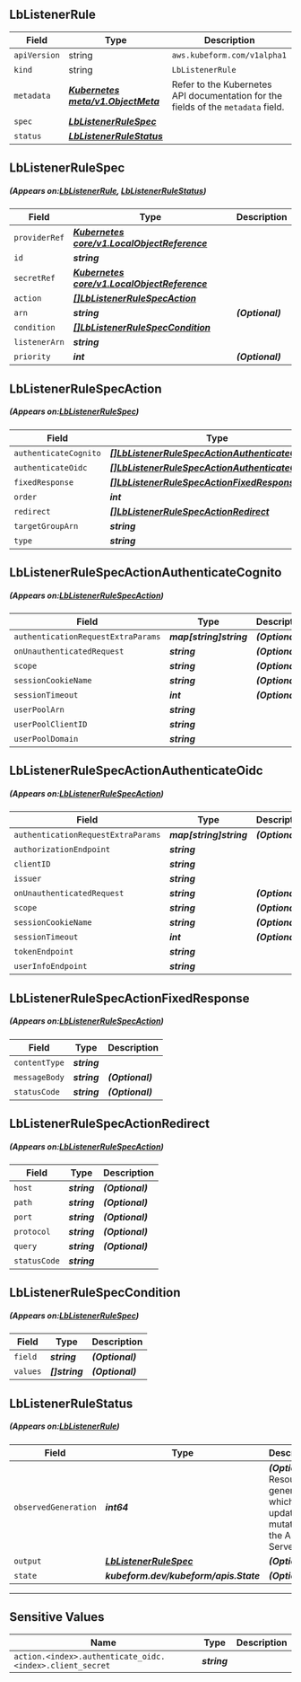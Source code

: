 ## LbListenerRule
| Field | Type | Description |
| ------ | ----- | ----------- |
| `apiVersion` | string | `aws.kubeform.com/v1alpha1` |
|    `kind` | string | `LbListenerRule` |
| `metadata` | ***[Kubernetes meta/v1.ObjectMeta](https://kubernetes.io/docs/reference/generated/kubernetes-api/v1.13/#objectmeta-v1-meta)***|Refer to the Kubernetes API documentation for the fields of the `metadata` field.|
| `spec` | ***[LbListenerRuleSpec](#LbListenerRuleSpec)***||
| `status` | ***[LbListenerRuleStatus](#LbListenerRuleStatus)***||
## LbListenerRuleSpec
##### (Appears on:[LbListenerRule](#LbListenerRule), [LbListenerRuleStatus](#LbListenerRuleStatus))
| Field | Type | Description |
| ------ | ----- | ----------- |
| `providerRef` | ***[Kubernetes core/v1.LocalObjectReference](https://kubernetes.io/docs/reference/generated/kubernetes-api/v1.13/#localobjectreference-v1-core)***||
| `id` | ***string***||
| `secretRef` | ***[Kubernetes core/v1.LocalObjectReference](https://kubernetes.io/docs/reference/generated/kubernetes-api/v1.13/#localobjectreference-v1-core)***||
| `action` | ***[[]LbListenerRuleSpecAction](#LbListenerRuleSpecAction)***||
| `arn` | ***string***| ***(Optional)*** |
| `condition` | ***[[]LbListenerRuleSpecCondition](#LbListenerRuleSpecCondition)***||
| `listenerArn` | ***string***||
| `priority` | ***int***| ***(Optional)*** |
## LbListenerRuleSpecAction
##### (Appears on:[LbListenerRuleSpec](#LbListenerRuleSpec))
| Field | Type | Description |
| ------ | ----- | ----------- |
| `authenticateCognito` | ***[[]LbListenerRuleSpecActionAuthenticateCognito](#LbListenerRuleSpecActionAuthenticateCognito)***| ***(Optional)*** |
| `authenticateOidc` | ***[[]LbListenerRuleSpecActionAuthenticateOidc](#LbListenerRuleSpecActionAuthenticateOidc)***| ***(Optional)*** |
| `fixedResponse` | ***[[]LbListenerRuleSpecActionFixedResponse](#LbListenerRuleSpecActionFixedResponse)***| ***(Optional)*** |
| `order` | ***int***| ***(Optional)*** |
| `redirect` | ***[[]LbListenerRuleSpecActionRedirect](#LbListenerRuleSpecActionRedirect)***| ***(Optional)*** |
| `targetGroupArn` | ***string***| ***(Optional)*** |
| `type` | ***string***||
## LbListenerRuleSpecActionAuthenticateCognito
##### (Appears on:[LbListenerRuleSpecAction](#LbListenerRuleSpecAction))
| Field | Type | Description |
| ------ | ----- | ----------- |
| `authenticationRequestExtraParams` | ***map[string]string***| ***(Optional)*** |
| `onUnauthenticatedRequest` | ***string***| ***(Optional)*** |
| `scope` | ***string***| ***(Optional)*** |
| `sessionCookieName` | ***string***| ***(Optional)*** |
| `sessionTimeout` | ***int***| ***(Optional)*** |
| `userPoolArn` | ***string***||
| `userPoolClientID` | ***string***||
| `userPoolDomain` | ***string***||
## LbListenerRuleSpecActionAuthenticateOidc
##### (Appears on:[LbListenerRuleSpecAction](#LbListenerRuleSpecAction))
| Field | Type | Description |
| ------ | ----- | ----------- |
| `authenticationRequestExtraParams` | ***map[string]string***| ***(Optional)*** |
| `authorizationEndpoint` | ***string***||
| `clientID` | ***string***||
| `issuer` | ***string***||
| `onUnauthenticatedRequest` | ***string***| ***(Optional)*** |
| `scope` | ***string***| ***(Optional)*** |
| `sessionCookieName` | ***string***| ***(Optional)*** |
| `sessionTimeout` | ***int***| ***(Optional)*** |
| `tokenEndpoint` | ***string***||
| `userInfoEndpoint` | ***string***||
## LbListenerRuleSpecActionFixedResponse
##### (Appears on:[LbListenerRuleSpecAction](#LbListenerRuleSpecAction))
| Field | Type | Description |
| ------ | ----- | ----------- |
| `contentType` | ***string***||
| `messageBody` | ***string***| ***(Optional)*** |
| `statusCode` | ***string***| ***(Optional)*** |
## LbListenerRuleSpecActionRedirect
##### (Appears on:[LbListenerRuleSpecAction](#LbListenerRuleSpecAction))
| Field | Type | Description |
| ------ | ----- | ----------- |
| `host` | ***string***| ***(Optional)*** |
| `path` | ***string***| ***(Optional)*** |
| `port` | ***string***| ***(Optional)*** |
| `protocol` | ***string***| ***(Optional)*** |
| `query` | ***string***| ***(Optional)*** |
| `statusCode` | ***string***||
## LbListenerRuleSpecCondition
##### (Appears on:[LbListenerRuleSpec](#LbListenerRuleSpec))
| Field | Type | Description |
| ------ | ----- | ----------- |
| `field` | ***string***| ***(Optional)*** |
| `values` | ***[]string***| ***(Optional)*** |
## LbListenerRuleStatus
##### (Appears on:[LbListenerRule](#LbListenerRule))
| Field | Type | Description |
| ------ | ----- | ----------- |
| `observedGeneration` | ***int64***| ***(Optional)*** Resource generation, which is updated on mutation by the API Server.|
| `output` | ***[LbListenerRuleSpec](#LbListenerRuleSpec)***| ***(Optional)*** |
| `state` | ***kubeform.dev/kubeform/apis.State***| ***(Optional)*** |
---
## Sensitive Values
| Name | Type | Description |
|------|------|-------------|
| `action.<index>.authenticate_oidc.<index>.client_secret` | ***string*** ||

